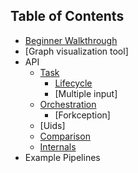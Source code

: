 ## Table of Contents

* [Beginner Walkthrough](BeginnerWalkthrough.md)
* [Graph visualization tool]
* API
    * [Task](Task.md)
        - [Lifecycle](TaskLifecycle.md)
        - [Multiple input]
    * [Orchestration](Orchestration.md)
        * [Forkception]
    * [Uids]
    * [Comparison](Comparison.md)
    * [Internals](Internals.md)
* Example Pipelines
